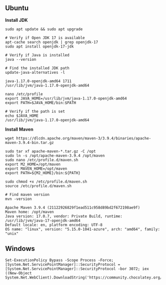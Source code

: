 ## **Ubuntu**

**Install JDK**

    sudo apt update && sudo apt upgrade
    
    # Verify if Open JDK 17 is available
    apt-cache search openjdk | grep openjdk-17
    sudo apt install openjdk-17-jdk
    
    # Verify if Java is installed
    java --version
    
    # Find the installed JDK path
    update-java-alternatives -l
    
    java-1.17.0-openjdk-amd64 1711 
    /usr/lib/jvm/java-1.17.0-openjdk-amd64
    
    nano /etc/profile
    export JAVA_HOME=/usr/lib/jvm/java-1.17.0-openjdk-amd64
    export PATH=$JAVA_HOME/bin:$PATH
    
    # Verify if the path is set
    echo $JAVA_HOME
    /usr/lib/jvm/java-1.17.0-openjdk-amd64

**Install Maven**

    wget https://dlcdn.apache.org/maven/maven-3/3.9.4/binaries/apache-maven-3.9.4-bin.tar.gz
    
    sudo tar xf apache-maven-*.tar.gz -C /opt
    sudo ln -s /opt/apache-maven-3.9.4 /opt/maven
    sudo nano /etc/profile.d/maven.sh
    export M2_HOME=/opt/maven
    export MAVEN_HOME=/opt/maven
    export PATH=${M2_HOME}/bin:${PATH}
    
    sudo chmod +x /etc/profile.d/maven.sh
    source /etc/profile.d/maven.sh
    
    # Find maven version
    mvn -version
    
    Apache Maven 3.9.4 (21122926829f1ead511c958d89bd2f672198ae9f)
    Maven home: /opt/maven
    Java version: 17.0.7, vendor: Private Build, runtime: /usr/lib/jvm/java-17-openjdk-amd64
    Default locale: en, platform encoding: UTF-8
    OS name: "linux", version: "5.15.0-1041-azure", arch: "amd64", family: "unix"

## **Windows**

    Set-ExecutionPolicy Bypass -Scope Process -Force; [System.Net.ServicePointManager]::SecurityProtocol = [System.Net.ServicePointManager]::SecurityProtocol -bor 3072; iex ((New-Object System.Net.WebClient).DownloadString('https://community.chocolatey.org/install.ps1'))
